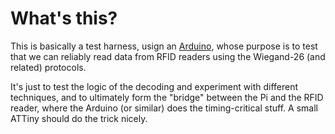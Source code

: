 What's this?
============
This is basically a test harness, usign an [Arduino](http://www.arduino.cc),
whose purpose is to test that we can reliably read data from RFID readers using the Wiegand-26 (and related) protocols.

It's just to test the logic of the decoding and experiment with different 
techniques, and to ultimately form the "bridge" between the Pi and the RFID 
reader, where the Arduino (or similar) does the timing-critical stuff. A small 
ATTiny should do the trick nicely. 

